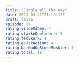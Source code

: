 ```yaml
---
title: "Jingle all the way"
date: 2023-03-21T21:19:17Z
draft: false
episode: 16
rating.vildeVåben: 4
rating.stærkeOneliners: 5
rating.fedSkurk: 4
rating.episkAction: 4
rating.barHudOgStoreMuskler: 1
rating.total: 18
---
```


